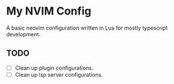# My NVIM Config

A basic neovim configuration written in Lua for mostly typescript development.

## TODO

- [ ] Clean up plugin configurations.
- [ ] Clean up lsp server configurations.
